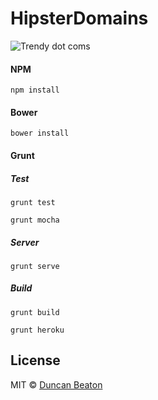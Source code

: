 # HipsterDomains

![Trendy dot coms](http://dunckr.com/images/hipsterDomains.png)

#### NPM

`npm install`

#### Bower

`bower install`

#### Grunt

##### Test

`grunt test`

`grunt mocha`

##### Server

`grunt serve`

##### Build

`grunt build`

`grunt heroku`

## License

MIT © [Duncan Beaton](http://dunckr.com)
